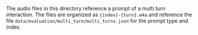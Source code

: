 The audio files in this directory reference a prompt of a multi turn interaction. The files are organized as `{index}-{turn}.m4a` and reference the file `data/evaluation/multi_turn/multi_turns.json` for the prompt type and index.